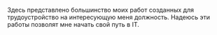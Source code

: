 Здесь представлено большинство моих работ созданных для трудоустройство на интересующую меня должность. Надеюсь эти работы позволят мне начать свой путь в IT.
